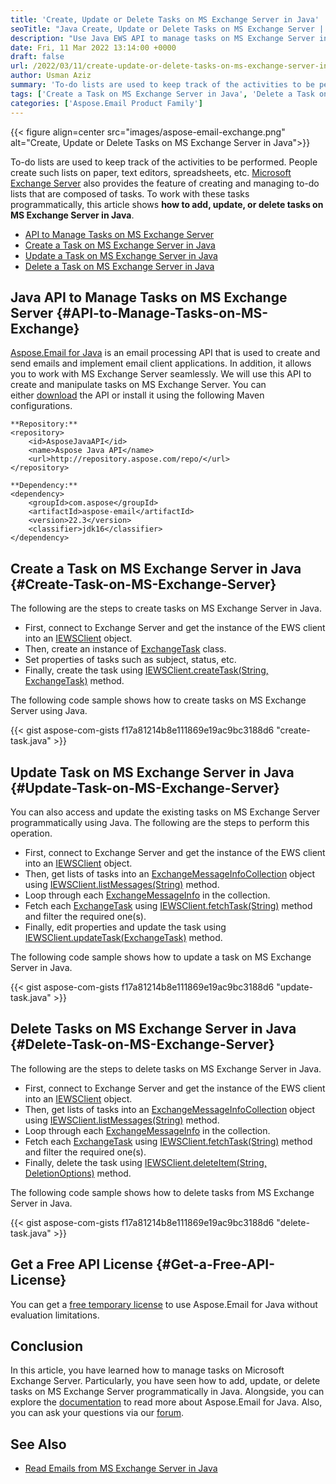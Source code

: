 ```yaml
---
title: 'Create, Update or Delete Tasks on MS Exchange Server in Java'
seoTitle: "Java Create, Update or Delete Tasks on MS Exchange Server | Java EWS"
description: "Use Java EWS API to manage tasks on MS Exchange Server in Java. Add, update or delete tasks on MS Exchange Server programmatically."
date: Fri, 11 Mar 2022 13:14:00 +0000
draft: false
url: /2022/03/11/create-update-or-delete-tasks-on-ms-exchange-server-in-java/
author: Usman Aziz
summary: 'To-do lists are used to keep track of the activities to be performed. People create such lists on paper, text editors, spreadsheets, etc. [Microsoft Exchange Server][1] also provides the feature of creating and managing to-do lists that are composed of tasks. To work with these tasks programmatically, this article shows **how to add, update, or delete tasks on MS Exchange Server in Java**.'
tags: ['Create a Task on MS Exchange Server in Java', 'Delete a Task on MS Exchange Server in Java', 'Java API to Manage Tasks on MS Exchange Server', 'Java EWS API', 'Update a Task on MS Exchange Server in Java']
categories: ['Aspose.Email Product Family']
---
```




{{< figure align=center src="images/aspose-email-exchange.png" alt="Create, Update or Delete Tasks on MS Exchange Server in Java">}}


To-do lists are used to keep track of the activities to be performed. People create such lists on paper, text editors, spreadsheets, etc. [Microsoft Exchange Server][2] also provides the feature of creating and managing to-do lists that are composed of tasks. To work with these tasks programmatically, this article shows **how to add, update, or delete tasks on MS Exchange Server in Java**.

*   [API to Manage Tasks on MS Exchange Server][3]
*   [Create a Task on MS Exchange Server in Java][4]
*   [Update a Task on MS Exchange Server in Java][5]
*   [Delete a Task on MS Exchange Server in Java][6]

## Java API to Manage Tasks on MS Exchange Server {#API-to-Manage-Tasks-on-MS-Exchange}

[Aspose.Email for Java][7] is an email processing API that is used to create and send emails and implement email client applications. In addition, it allows you to work with MS Exchange Server seamlessly. We will use this API to create and manipulate tasks on MS Exchange Server. You can either [download][8] the API or install it using the following Maven configurations.

```
**Repository:**
<repository>
    <id>AsposeJavaAPI</id>
    <name>Aspose Java API</name>
    <url>http://repository.aspose.com/repo/</url>
</repository>

**Dependency:** 
<dependency>
    <groupId>com.aspose</groupId>
    <artifactId>aspose-email</artifactId>
    <version>22.3</version>
    <classifier>jdk16</classifier>
</dependency>
```

## Create a Task on MS Exchange Server in Java {#Create-Task-on-MS-Exchange-Server}

The following are the steps to create tasks on MS Exchange Server in Java.

*   First, connect to Exchange Server and get the instance of the EWS client into an [IEWSClient][9] object.
*   Then, create an instance of [ExchangeTask][10] class.
*   Set properties of tasks such as subject, status, etc.
*   Finally, create the task using [IEWSClient.createTask(String, ExchangeTask)][11] method.

The following code sample shows how to create tasks on MS Exchange Server using Java.

{{< gist aspose-com-gists f17a81214b8e111869e19ac9bc3188d6 "create-task.java" >}}

## Update Task on MS Exchange Server in Java {#Update-Task-on-MS-Exchange-Server}

You can also access and update the existing tasks on MS Exchange Server programmatically using Java. The following are the steps to perform this operation.

*   First, connect to Exchange Server and get the instance of the EWS client into an [IEWSClient][12] object.
*   Then, get lists of tasks into an [ExchangeMessageInfoCollection][13] object using [IEWSClient.listMessages(String)][14] method.
*   Loop through each [ExchangeMessageInfo][15] in the collection.
*   Fetch each [ExchangeTask][16] using [IEWSClient.fetchTask(String)][17] method and filter the required one(s).
*   Finally, edit properties and update the task using [IEWSClient.updateTask(ExchangeTask)][18] method.

The following code sample shows how to update a task on MS Exchange Server in Java.

{{< gist aspose-com-gists f17a81214b8e111869e19ac9bc3188d6 "update-task.java" >}}

## Delete Tasks on MS Exchange Server in Java {#Delete-Task-on-MS-Exchange-Server}

The following are the steps to delete tasks on MS Exchange Server in Java.

*   First, connect to Exchange Server and get the instance of the EWS client into an [IEWSClient][19] object.
*   Then, get lists of tasks into an [ExchangeMessageInfoCollection][20] object using [IEWSClient.listMessages(String)][21] method.
*   Loop through each [ExchangeMessageInfo][22] in the collection.
*   Fetch each [ExchangeTask][23] using [IEWSClient.fetchTask(String)][24] method and filter the required one(s).
*   Finally, delete the task using [IEWSClient.deleteItem(String, DeletionOptions)][25] method.

The following code sample shows how to delete tasks from MS Exchange Server in Java.

{{< gist aspose-com-gists f17a81214b8e111869e19ac9bc3188d6 "delete-task.java" >}}

## Get a Free API License {#Get-a-Free-API-License}

You can get a [free temporary license][26] to use Aspose.Email for Java without evaluation limitations.

## Conclusion

In this article, you have learned how to manage tasks on Microsoft Exchange Server. Particularly, you have seen how to add, update, or delete tasks on MS Exchange Server programmatically in Java. Alongside, you can explore the [documentation][27] to read more about Aspose.Email for Java. Also, you can ask your questions via our [forum][28].

## See Also

*   [Read Emails from MS Exchange Server in Java][29]




[1]: https://en.wikipedia.org/wiki/Microsoft_Exchange_Server
[2]: https://en.wikipedia.org/wiki/Microsoft_Exchange_Server
[3]: #API-to-Manage-Tasks-on-MS-Exchange
[4]: #Create-Task-on-MS-Exchange-Server
[5]: #Update-Task-on-MS-Exchange-Server
[6]: #Delete-Task-on-MS-Exchange-Server
[7]: https://products.aspose.com/email/java/
[8]: https://downloads.aspose.com/email/java/
[9]: https://apireference.aspose.com/email/java/com.aspose.email/IEWSClient
[10]: https://apireference.aspose.com/email/java/com.aspose.email/ExchangeTask
[11]: https://apireference.aspose.com/email/java/com.aspose.email/IEWSClient#createTask(java.lang.String,%20com.aspose.email.ExchangeTask)
[12]: https://apireference.aspose.com/email/java/com.aspose.email/IEWSClient
[13]: https://apireference.aspose.com/email/java/com.aspose.email/ExchangeMessageInfoCollection
[14]: https://apireference.aspose.com/email/java/com.aspose.email/IEWSClient#listMessages(java.lang.String)
[15]: https://apireference.aspose.com/email/java/com.aspose.email/ExchangeMessageInfo
[16]: https://apireference.aspose.com/email/java/com.aspose.email/ExchangeTask
[17]: https://apireference.aspose.com/email/java/com.aspose.email/IEWSClient#fetchTask(java.lang.String)
[18]: https://apireference.aspose.com/email/java/com.aspose.email/IEWSClient#updateTask(com.aspose.email.ExchangeTask)
[19]: https://apireference.aspose.com/email/java/com.aspose.email/IEWSClient
[20]: https://apireference.aspose.com/email/java/com.aspose.email/ExchangeMessageInfoCollection
[21]: https://apireference.aspose.com/email/java/com.aspose.email/IEWSClient#listMessages(java.lang.String)
[22]: https://apireference.aspose.com/email/java/com.aspose.email/ExchangeMessageInfo
[23]: https://apireference.aspose.com/email/java/com.aspose.email/ExchangeTask
[24]: https://apireference.aspose.com/email/java/com.aspose.email/IEWSClient#fetchTask(java.lang.String)
[25]: https://apireference.aspose.com/email/java/com.aspose.email/IEWSClient#deleteItem(java.lang.String,%20com.aspose.email.DeletionOptions)
[26]: https://purchase.aspose.com/temporary-license
[27]: https://docs.aspose.com/email/java/
[28]: https://forum.aspose.com/
[29]: https://blog.aspose.com/2021/03/22/read-emails-from-ms-exchange-server-using-java/




